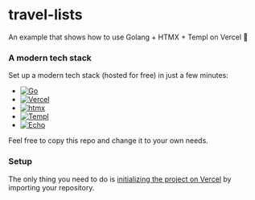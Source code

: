 # travel-lists

An example that shows how to use Golang + HTMX + Templ on Vercel 🚀

### A modern tech stack

Set up a modern tech stack (hosted for free) in just a few minutes:

- [![Go][go]][go-url]
- [![Vercel][vercel]][vercel-url]
- [![htmx][htmx]][htmx-url]
- [![Templ][templ]][templ-url]
- [![Echo][echo]][echo-url]

Feel free to copy this repo and change it to your own needs.

### Setup

The only thing you need to do is [initializing the project on Vercel](https://vercel.com/new) by importing your repository.

<!-- MARKDOWN LINKS & IMAGES -->
<!-- https://www.markdownguide.org/basic-syntax/#reference-style-links -->

[go]: https://img.shields.io/badge/go-000000?style=for-the-badge&logo=go&logoColor=blue
[go-url]: https://go.dev/
[htmx]: https://img.shields.io/badge/htmx-000000?style=for-the-badge&logo=htmx&logoColor=white
[htmx-url]: https://htmx.org/
[templ]: https://img.shields.io/badge/templ-000000?style=for-the-badge&logo=templ&logoColor=yellow
[templ-url]: https://templ.guide/
[echo]: https://img.shields.io/badge/echo-000000?style=for-the-badge&logo=echo&logoColor=white
[echo-url]: https://echo.labstack.com/
[vercel]: https://img.shields.io/badge/vercel-000000?style=for-the-badge&logo=vercel&logoColor=white
[vercel-url]: https://vercel.com/

